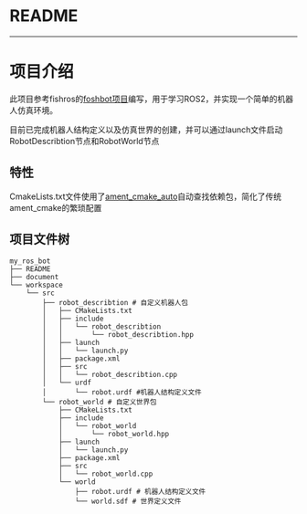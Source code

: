 # README
---
# 项目介绍
此项目参考fishros的[foshbot项目](https://github.com/fishros/fishbot)编写，用于学习ROS2，并实现一个简单的机器人仿真环境。

目前已完成机器人结构定义以及仿真世界的创建，并可以通过launch文件启动RobotDescribtion节点和RobotWorld节点

## 特性
CmakeLists.txt文件使用了[ament_cmake_auto](https://github.com/ament/ament_cmake/tree/master/ament_cmake_auto)自动查找依赖包，简化了传统ament_cmake的繁琐配置

## 项目文件树
```
my_ros_bot
├── README
├── document
└── workspace
    └── src
        ├── robot_describtion # 自定义机器人包
        │   ├── CMakeLists.txt
        │   ├── include
        │   │   └── robot_describtion
        │   │       └── robot_describtion.hpp
        │   ├── launch
        │   │   └── launch.py
        │   ├── package.xml
        │   ├── src
        │   │   └── robot_describtion.cpp
        │   └── urdf
        │       └── robot.urdf #机器人结构定义文件
        └── robot_world # 自定义世界包
            ├── CMakeLists.txt
            ├── include
            │   └── robot_world
            │       └── robot_world.hpp
            ├── launch
            │   └── launch.py
            ├── package.xml
            ├── src
            │   └── robot_world.cpp
            └── world
                ├── robot.urdf # 机器人结构定义文件
                └── world.sdf # 世界定义文件
```
